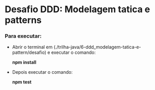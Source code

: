 # Desafio DDD: Modelagem tatica e patterns

### Para executar:

- Abrir o terminal em (./trilha-java/6-ddd_modelagem-tatica-e-pattern/desafio) e executar o comando:
    <p><b>npm install</b></p>

 - Depois executar o comando:
    <p><b>npm test</b></p>
